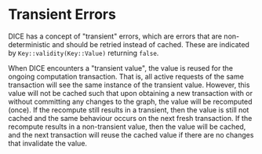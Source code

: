 # Transient Errors

DICE has a concept of "transient" errors, which are errors that are
non-deterministic and should be retried instead of cached. These are indicated
by `Key::validity(Key::Value)` returning `false`.

When DICE encounters a "transient value", the value is reused for the ongoing
computation transaction. That is, all active requests of the same transaction
will see the same instance of the transient value. However, this value will not
be cached such that upon obtaining a new transaction with or without committing
any changes to the graph, the value will be recomputed (once). If the recompute
still results in a transient, then the value is still not cached and the same
behaviour occurs on the next fresh transaction. If the recompute results in a
non-transient value, then the value will be cached, and the next transaction
will reuse the cached value if there are no changes that invalidate the value.
